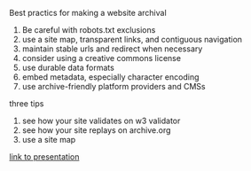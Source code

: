 Best practics for making a website archival

1. Be careful with robots.txt exclusions
2. use a site map, transparent links, and contiguous navigation
3. maintain stable urls and redirect when necessary
4. consider using a creative commons license
5. use durable data formats
6. embed metadata, especially character encoding
7. use archive-friendly platform providers and CMSs

three tips

1. see how your site validates on w3 validator
2. see how your site replays on archive.org
3. use a site map

[link to presentation](http://www.slideshare.net/nullhandle/designing-preservable-websites)
